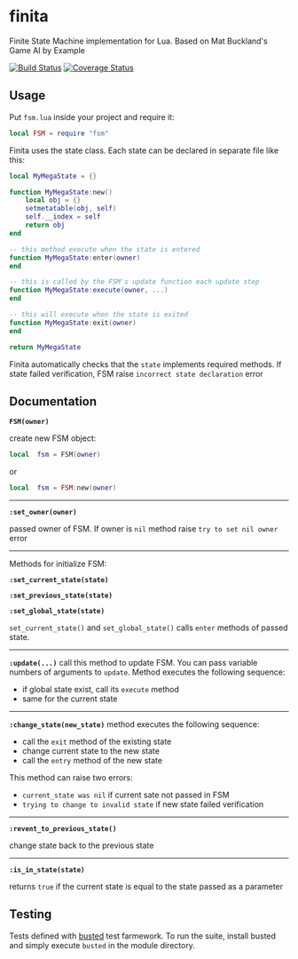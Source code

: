 # finita

Finite State Machine implementation for Lua. Based on Mat Buckland's Game AI by Example

[![Build Status](https://travis-ci.org/NickFlexer/finita.svg?branch=master)](https://travis-ci.org/NickFlexer/finita) [![Coverage Status](https://coveralls.io/repos/github/NickFlexer/finita/badge.svg?branch=master)](https://coveralls.io/github/NickFlexer/finita?branch=master)

## Usage

Put ```fsm.lua``` inside your project and require it:

```lua
local FSM = require "fsm"
```

Finita uses the state class. Each state can be declared in separate file like this:

```lua
local MyMegaState = {}

function MyMegaState:new()
	local obj = {}
	setmetatable(obj, self)
	self.__index = self
	return obj
end

-- this method execute when the state is entered
function MyMegaState:enter(owner)
end

-- this is called by the FSM's update function each update step
function MyMegaState:execute(owner, ...)
end

-- this will execute when the state is exited
function MyMegaState:exit(owner)
end

return MyMegaState
```

Finita automatically checks that the ```state``` implements required methods. If state failed verification, FSM raise ```incorrect state declaration``` error

## Documentation

**```FSM(owner)```**

create new FSM object:

```lua
local  fsm = FSM(owner)
```

or

```lua
local  fsm = FSM:new(owner)
```

---

**```:set_owner(owner)```**

passed owner of FSM. If owner is ```nil``` method raise ```try to set nil owner``` error

---

Methods for initialize FSM:

**```:set_current_state(state)```**

**```:set_previous_state(state)```**

**```:set_global_state(state)```**

```set_current_state()``` and ```set_global_state()``` calls ```enter``` methods of passed state.

---

**```:update(...)```**
call this method to update FSM. You can pass variable numbers of arguments to ```update```. Method executes the following sequence:
* if global state exist, call its ```execute``` method
* same  for the current state
---

**```:change_state(new_state)```**
method executes the following sequence:
* call the ```exit``` method of the existing state
* change current state to the new state
* call the ```entry``` method of the new state

This method can raise two errors:
* ```current_state was nil``` if current sate not passed in FSM
* ```trying to change to invalid state``` if new state failed verification

---

**```:revent_to_previous_state()```**

change state back to the previous state

---

**```:is_in_state(state)```**

returns ```true``` if the current state is equal to the state passed as a parameter

## Testing

Tests defined with [busted](http://olivinelabs.com/busted/) test farmework. To run the suite, install busted and simply execute ```busted``` in the module directory.
